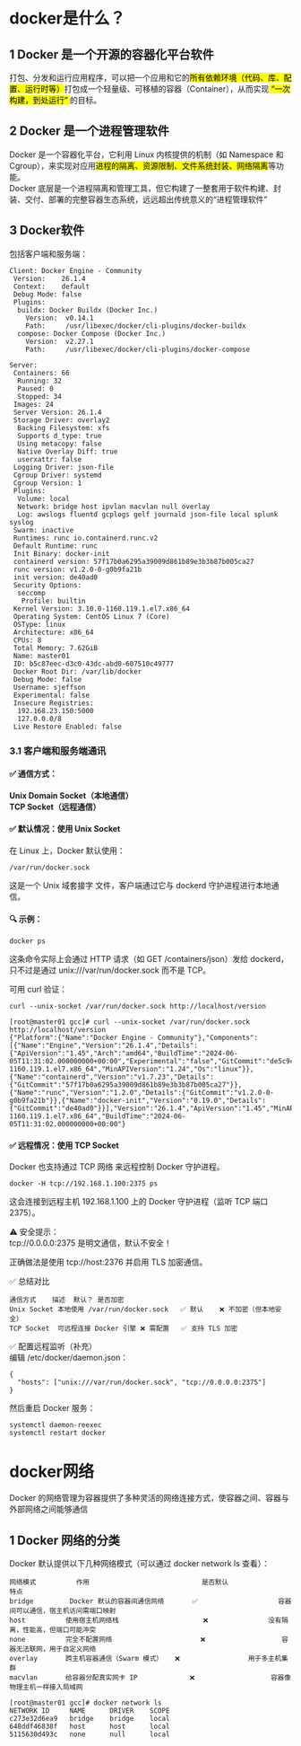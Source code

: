 # docker是什么？<br>
## 1 Docker 是一个开源的容器化平台软件<br>
打包、分发和运行应用程序，可以把一个应用和它的<mark>所有依赖环境（代码、库、配置、运行时等）</mark>打包成一个轻量级、可移植的容器（Container），从而实现<mark> “一次构建，到处运行” </mark> 的目标。<br>
## 2 Docker 是一个进程管理软件<br>
Docker 是一个容器化平台，它利用 Linux 内核提供的机制（如 Namespace 和 Cgroup），来实现对应用<mark>进程的隔离、资源限制、文件系统封装、网络隔离</mark>等功能。<br>
Docker 底层是一个进程隔离和管理工具，但它构建了一整套用于软件构建、封装、交付、部署的完整容器生态系统，远远超出传统意义的“进程管理软件”<br>
## 3 Docker软件<br>
包括客户端和服务端：
```
Client: Docker Engine - Community
 Version:    26.1.4
 Context:    default
 Debug Mode: false
 Plugins:
  buildx: Docker Buildx (Docker Inc.)
    Version:  v0.14.1
    Path:     /usr/libexec/docker/cli-plugins/docker-buildx
  compose: Docker Compose (Docker Inc.)
    Version:  v2.27.1
    Path:     /usr/libexec/docker/cli-plugins/docker-compose
```
```
Server:
 Containers: 66
  Running: 32
  Paused: 0
  Stopped: 34
 Images: 24
 Server Version: 26.1.4
 Storage Driver: overlay2
  Backing Filesystem: xfs
  Supports d_type: true
  Using metacopy: false
  Native Overlay Diff: true
  userxattr: false
 Logging Driver: json-file
 Cgroup Driver: systemd
 Cgroup Version: 1
 Plugins:
  Volume: local
  Network: bridge host ipvlan macvlan null overlay
  Log: awslogs fluentd gcplogs gelf journald json-file local splunk syslog
 Swarm: inactive
 Runtimes: runc io.containerd.runc.v2
 Default Runtime: runc
 Init Binary: docker-init
 containerd version: 57f17b0a6295a39009d861b89e3b3b87b005ca27
 runc version: v1.2.0-0-g0b9fa21b
 init version: de40ad0
 Security Options:
  seccomp
   Profile: builtin
 Kernel Version: 3.10.0-1160.119.1.el7.x86_64
 Operating System: CentOS Linux 7 (Core)
 OSType: linux
 Architecture: x86_64
 CPUs: 8
 Total Memory: 7.62GiB
 Name: master01
 ID: b5c87eec-d3c0-43dc-abd0-607510c49777
 Docker Root Dir: /var/lib/docker
 Debug Mode: false
 Username: sjeffson
 Experimental: false
 Insecure Registries:
  192.168.23.150:5000
  127.0.0.0/8
 Live Restore Enabled: false
```
### 3.1 客户端和服务端通讯<br>
#### ✅ 通信方式：<br>
**Unix Domain Socket（本地通信）**<br>
**TCP Socket（远程通信）**<br>

#### ✅ 默认情况：使用 Unix Socket<br>
在 Linux 上，Docker 默认使用：<br>
```
/var/run/docker.sock
```
这是一个 Unix 域套接字 文件，客户端通过它与 dockerd 守护进程进行本地通信。<br>

#### 🔍 示例：<br>
```
docker ps
```
这条命令实际上会通过 HTTP 请求（如 GET /containers/json）发给 dockerd，只不过是通过 unix:///var/run/docker.sock 而不是 TCP。<br>

可用 curl 验证：<br>
```
curl --unix-socket /var/run/docker.sock http://localhost/version

[root@master01 gcc]# curl --unix-socket /var/run/docker.sock http://localhost/version
{"Platform":{"Name":"Docker Engine - Community"},"Components":[{"Name":"Engine","Version":"26.1.4","Details":{"ApiVersion":"1.45","Arch":"amd64","BuildTime":"2024-06-05T11:31:02.000000000+00:00","Experimental":"false","GitCommit":"de5c9cf","GoVersion":"go1.21.11","KernelVersion":"3.10.0-1160.119.1.el7.x86_64","MinAPIVersion":"1.24","Os":"linux"}},{"Name":"containerd","Version":"v1.7.23","Details":{"GitCommit":"57f17b0a6295a39009d861b89e3b3b87b005ca27"}},{"Name":"runc","Version":"1.2.0","Details":{"GitCommit":"v1.2.0-0-g0b9fa21b"}},{"Name":"docker-init","Version":"0.19.0","Details":{"GitCommit":"de40ad0"}}],"Version":"26.1.4","ApiVersion":"1.45","MinAPIVersion":"1.24","GitCommit":"de5c9cf","GoVersion":"go1.21.11","Os":"linux","Arch":"amd64","KernelVersion":"3.10.0-1160.119.1.el7.x86_64","BuildTime":"2024-06-05T11:31:02.000000000+00:00"}
```

#### ✅ 远程情况：使用 TCP Socket<br>
Docker 也支持通过 TCP 网络 来远程控制 Docker 守护进程。<br>
```
docker -H tcp://192.168.1.100:2375 ps
```
这会连接到远程主机 192.168.1.100 上的 Docker 守护进程（监听 TCP 端口 2375）。<br>

⚠️ 安全提示：<br>
tcp://0.0.0.0:2375 是明文通信，默认不安全！<br>

正确做法是使用 tcp://host:2376 并启用 TLS 加密通信。<br>

✅ 总结对比<br>
```
通信方式	描述	默认？	是否加密
Unix Socket	本地使用 /var/run/docker.sock	✅ 默认	❌ 不加密（但本地安全）
TCP Socket	可远程连接 Docker 引擎	❌ 需配置	✅ 支持 TLS 加密
```
✅ 配置远程监听（补充）<br>
编辑 /etc/docker/daemon.json：<br>
```
{
  "hosts": ["unix:///var/run/docker.sock", "tcp://0.0.0.0:2375"]
}
```
然后重启 Docker 服务：<br>
```
systemctl daemon-reexec
systemctl restart docker
```
# docker网络<br>
Docker 的网络管理为容器提供了多种灵活的网络连接方式，使容器之间、容器与外部网络之间能够通信<br>
## 1 Docker 网络的分类<br>
Docker 默认提供以下几种网络模式（可以通过 docker network ls 查看）：<br>
```
网络模式	      作用	                        是否默认	              特点
bridge	       Docker 默认的容器间通信网络	   ✅	                容器间可以通信，宿主机访问需端口映射
host	      使用宿主机网络栈	                   ❌               没有隔离，性能高，但端口可能冲突
none	      完全不配置网络	                   ❌	               容器无法联网，用于自定义网络
overlay	      跨主机容器通信（Swarm 模式）	  ❌	                用于多主机集群
macvlan	      给容器分配真实网卡 IP	           ❌	               容器像物理主机一样接入局域网
```
```
[root@master01 gcc]# docker network ls
NETWORK ID     NAME      DRIVER    SCOPE
c273e32d6ea9   bridge    bridge    local
648ddf46838f   host      host      local
5115630d493c   none      null      local
```
